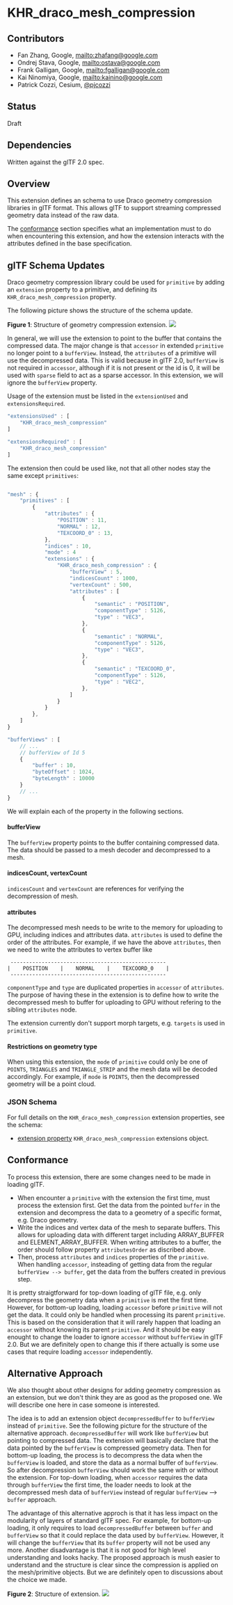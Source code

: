 # KHR_draco_mesh_compression

## Contributors

* Fan Zhang, Google, <mailto:zhafang@google.com>
* Ondrej Stava, Google, <mailto:ostava@google.com>
* Frank Galligan, Google, <mailto:fgalligan@google.com>
* Kai Ninomiya, Google, <mailto:kainino@google.com>
* Patrick Cozzi, Cesium, [@pjcozzi](https://twitter.com/pjcozzi)

## Status

Draft

## Dependencies

Written against the glTF 2.0 spec.

## Overview

This extension defines an schema to use Draco geometry compression libraries in glTF format. This allows glTF to support streaming compressed geometry data instead of the raw data.

The [conformance](#conformance) section specifies what an implementation must to do when encountering this extension, and how the extension interacts with the attributes defined in the base specification.

## glTF Schema Updates

Draco geometry compression library could be used for `primitive` by adding an `extension` property to a primitive, and defining its `KHR_draco_mesh_compression` property.

The following picture shows the structure of the schema update. 

**Figure 1**: Structure of geometry compression extension.
![](figures/structure.png)

In general, we will use the extension to point to the buffer that contains the compressed data. The major change is that `accessor` in extended `primitive` no
longer point to a `bufferView`. Instead, the `attributes` of a primitive will use the decompressed data. This is valid because in glTF 2.0, `bufferView` is not required in `accessor`, although if it is not present or the id is 0, it will be used with `sparse` field to act as a sparse accessor. In this extension, we will ignore the `bufferView` property.

Usage of the extension must be listed in the `extensionUsed` and `extensionsRequired`. 

```javascript
"extensionsUsed" : [
    "KHR_draco_mesh_compression"
]

"extensionsRequired" : [
    "KHR_draco_mesh_compression"
]

```

The extension then could be used like, not that all other nodes stay the same
except `primitives`:

```javascript

"mesh" : {
    "primitives" : [
        {
            "attributes" : {
                "POSITION" : 11,
                "NORMAL" : 12,
                "TEXCOORD_0" : 13,
            },
            "indices" : 10,
            "mode" : 4
            "extensions" : {
                "KHR_draco_mesh_compression" : {
                    "bufferView" : 5,
                    "indicesCount" : 1000,
                    "vertexCount" : 500,
                    "attributes" : [
                        {
                            "semantic" : "POSITION",
                            "componentType" : 5126,
                            "type" : "VEC3",
                        },
                        {
                            "semantic" : "NORMAL",
                            "componentType" : 5126,
                            "type" : "VEC3",
                        },
                        {
                            "semantic" : "TEXCOORD_0",
                            "componentType" : 5126,
                            "type" : "VEC2",
                        },
                    ]
                }
            }
        },
    ]
}

"bufferViews" : [
    // ...
    // bufferView of Id 5
    {
        "buffer" : 10,
        "byteOffset" : 1024,
        "byteLength" : 10000
    }
    // ...
}

```
We will explain each of the property in the following sections.
#### bufferView
The `bufferView` property points to the buffer containing compressed data. The data should be passed to a mesh decoder and decompressed to a
mesh.

#### indicesCount, vertexCount
`indicesCount` and `vertexCount` are references for verifying the decompression of
mesh.

#### attributes
The decompressed mesh needs to be write to the memory for uploading to GPU,
including indices and attributes data. `attributes` is used to define the
order of the attributes. For example, if we have the above `attributes`, then we need to write the attributes to vertex buffer like

     --------------------------------------------------
    |    POSITION    |    NORMAL    |    TEXCOORD_0    |  
     --------------------------------------------------

`componentType` and `type` are duplicated properties in
`accessor` of `attributes`. The purpose of having these in the extension is to
define how to write the decompressed mesh to buffer for uploading to GPU without
refering to the sibling `attributes` node.

The extension currently don't support morph targets, e.g. `targets` is used in
`primitive`. 

#### Restrictions on geometry type
When using this extension, the `mode` of `primitive` could only be one of
`POINTS`, `TRIANGLES` and `TRIANGLE_STRIP` and the mesh data will be decoded accordingly. For example, if `mode` is `POINTS`, then the
decompressed geometry will be a point cloud.

### JSON Schema

For full details on the `KHR_draco_mesh_compression` extension properties, see the schema:

* [extension property](schema/node.KHR_draco_mesh_compression.schema.json) `KHR_draco_mesh_compression` extensions object.

## Conformance

To process this extension, there are some changes need to be made in loading
glTF.
* When encounter a `primitive` with the extension the first time, must process the extension first. Get the data from the pointed `buffer` in the extension and decompress the data to a geometry of a specific format, e.g. Draco geometry.
* Write the indices and vertex data of the mesh to separate buffers. This allows for uploading data with different target including ARRAY_BUFFER and ELEMENT_ARRAY_BUFFER. When writing attributes to a buffer, the order should follow property `attributesOrder` as discribed above.
* Then, process `attributes` and `indices` properties of the `primitive`. When handling `accessor`, insteading of getting data from the regular `bufferView --> buffer`, get the data from the buffers created in previous step.

It is pretty straigtforward for top-down loading of glTF file, e.g. only
decompress the geometry data when a `primitive` is met the first time. However, for
bottom-up loading, loading `accessor` before `primitive` will not get the data. It could only be handled when processing its parent `primitive`. This is based on the consideration that it will rarely happen that
loading an `accessor` without knowing its parent `primitive`. And it should be
easy enought to change the loader to ignore `accessor` without `bufferView` in glTF 2.0. But we are
definitely open to change this if there actually is some use cases that require
loading `accessor` independently. 

## Alternative Approach

We also thought about other designs for adding geometry compression as an extension, but we don't think they are as good as the proposed one. We will describe one here in case someone is interested.


The idea is to add an extension object `decompressedBuffer` to `bufferView` instead of `primitive`. See the following picture for the structure of the alternative approach.
`decompressedBuffer` will work like `bufferView` but pointing to compressed data. The extension will basically declare that the data pointed by the `bufferView` is compressed geometry data. Then for bottom-up loading, the process is to decompress the data when the `bufferView` is loaded, and store the data as a normal buffer of `bufferView`. So after decompression `bufferView` should work the same with or without the extension. For top-down loading, when `accessor` requires the data through `bufferView` the first time, the loader needs to look at the decompressed mesh data of `bufferView` instead of regular `bufferView` --> `buffer` approach.


The advantage of this alternative approch is that it has less impact on the modularity of layers of standard glTF spec. For example, for bottom-up loading, it only requires to load `decompressedBuffer` between `buffer` and `bufferView` so that it could replace the data used by `bufferView`. However, it will change the `bufferView` that its `buffer` property will not be used any more. Another disadvantage is that it is not good for high level understanding and looks hacky. The proposed approach is mush easier to understand and the structure is clear since the compression is applied on the mesh/primitive objects. But we are definitely open to discussions about the choice we made.


**Figure 2**: Structure of extension.
![](figures/decompressed.png)
